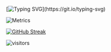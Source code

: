 [![Typing SVG](https://readme-typing-svg.herokuapp.com?font=Roboto&color=42AAF7&lines=%E6%AC%A2%E8%BF%8E%E8%AE%BF%E9%97%AE%E5%B0%8F%E7%8E%8B%E5%90%8C%E5%AD%A6%E7%9A%84+Github;Have+A+Nice+Day.)](https://git.io/typing-svg)

![Metrics](https://metrics.lecoq.io/Discover999?template=classic&base.metadata=0&languages=1&lines=1&base.indepth=false&base.hireable=false&languages.limit=8&languages.threshold=0%25&languages.other=false&languages.colors=github&languages.sections=most-used&languages.indepth=false&languages.analysis.timeout=15&languages.categories=markup%2C%20programming&languages.recent.categories=markup%2C%20programming&languages.recent.load=300&languages.recent.days=14&config.timezone=Asia%2FShanghai)

[![GitHub Streak](http://github-readme-streak-stats.herokuapp.com?user=Discover999&theme=blueberry&date_format=%5BY.%5Dn.j&locale=zh)](https://git.io/streak-stats)

 ![visitors](https://visitor-badge.glitch.me/badge?page_id=Discover999)
